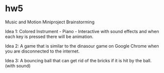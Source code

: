 # hw5

Music and Motion Miniproject Brainstorming

Idea 1: Colored Instrument - Piano - Interactive with sound effects and when each key is pressed there will be animation.

Idea 2: A game that is similar to the dinasour game on Google Chrome when you are disconnected to the internet.

Idea 3: A bouncing ball that can get rid of the bricks if it is hit by the ball.(with sound)
